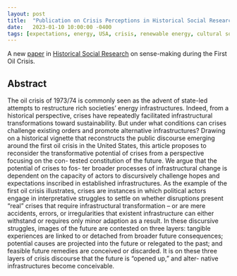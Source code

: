 ```yaml
---
layout: post
title:  "Publication on Crisis Perceptions in Historical Social Research"
date:   2023-01-10 10:00:00 -0400
tags: [expectations, energy, USA, crisis, renewable energy, cultural sociology]
---
```


A new [paper](https://www.jstor.org/stable/27182682) in [Historical Social Research](https://www.gesis.org/en/hsr/current-issues) on sense-making during the First Oil Crisis.

<!--more-->

## Abstract

The oil crisis of 1973/74 is commonly seen as the advent of state-led attempts to restructure rich societies’ energy infrastructures. Indeed, from a historical perspective, crises have repeatedly facilitated infrastructural transformations toward sustainability. But under what conditions can crises challenge existing orders and promote alternative infrastructures? Drawing on a historical vignette that reconstructs the public discourse emerging around the first oil crisis in the United States, this article proposes to reconsider the transformative potential of crises from a perspective focusing on the con- tested constitution of the future. We argue that the potential of crises to fos- ter broader processes of infrastructural change is dependent on the capacity of actors to discursively challenge hopes and expectations inscribed in established infrastructures. As the example of the first oil crisis illustrates, crises are instances in which political actors engage in interpretative struggles to settle on whether disruptions present “real” crises that require infrastructural transformation – or are mere accidents, errors, or irregularities that existent infrastructure can either withstand or requires only minor adaption as a result. In these discursive struggles, images of the future are contested on three layers: tangible experiences are linked to or detached from broader future consequences; potential causes are projected into the future or relegated to the past; and feasible future remedies are conceived or discarded. It is on these three layers of crisis discourse that the future is “opened up,” and alter- native infrastructures become conceivable.